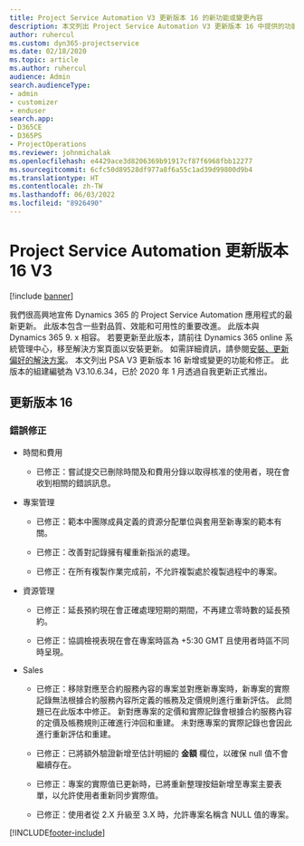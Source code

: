 ```yaml
---
title: Project Service Automation V3 更新版本 16 的新功能或變更內容
description: 本文列出 Project Service Automation V3 更新版本 16 中提供的功能和修正。
author: ruhercul
ms.custom: dyn365-projectservice
ms.date: 02/18/2020
ms.topic: article
ms.author: ruhercul
audience: Admin
search.audienceType:
- admin
- customizer
- enduser
search.app:
- D365CE
- D365PS
- ProjectOperations
ms.reviewer: johnmichalak
ms.openlocfilehash: e4429ace3d8206369b91917cf87f6968fbb12277
ms.sourcegitcommit: 6cfc50d89528df977a8f6a55c1ad39d99800d9b4
ms.translationtype: HT
ms.contentlocale: zh-TW
ms.lasthandoff: 06/03/2022
ms.locfileid: "8926490"
---
```

# <a name="project-service-automation-update-release-16-v3"></a>Project Service Automation 更新版本 16 V3

[!include [banner](../includes/psa-now-project-operations.md)]

我們很高興地宣佈 Dynamics 365 的 Project Service Automation 應用程式的最新更新。 此版本包含一些對品質、效能和可用性的重要改進。  此版本與 Dynamics 365 9. x 相容。 若要更新至此版本，請前往 Dynamics 365 online 系統管理中心，移至解決方案頁面以安裝更新。 如需詳細資訊，請參閱[安裝、更新偏好的解決方案](/dynamics365/project-service/upgrade-psa-home-page)。
本文列出 PSA V3 更新版本 16 新增或變更的功能和修正。 此版本的組建編號為 V3.10.6.34，已於 2020 年 1 月透過自我更新正式推出。


## <a name="update-release-16"></a>更新版本 16

### <a name="bug-fixes"></a>錯誤修正

-   時間和費用

    -   已修正：嘗試提交已刪除時間及和費用分錄以取得核准的使用者，現在會收到相關的錯誤訊息。

-   專案管理

    -   已修正：範本中團隊成員定義的資源分配單位與套用至新專案的範本有關。

    -   已修正：改善對記錄擁有權重新指派的處理。

    -   已修正：在所有複製作業完成前，不允許複製處於複製過程中的專案。

-   資源管理

    -   已修正：延長預約現在會正確處理短期的期間，不再建立零時數的延長預約。

    -   已修正：協調檢視表現在會在專案時區為 +5:30 GMT 且使用者時區不同時呈現。

-   Sales

    -   已修正：移除對應至合約服務內容的專案並對應新專案時，新專案的實際記錄無法根據合約服務內容所定義的帳務及定價規則進行重新評估。 此問題已在此版本中修正。 新對應專案的定價和實際記錄會根據合約服務內容的定價及帳務規則正確進行沖回和重建。 未對應專案的實際記錄也會因此進行重新評估和重建。

    -   已修正：已將額外驗證新增至估計明細的 **金額** 欄位，以確保 null 值不會繼續存在。

    -   已修正：專案的實際值已更新時，已將重新整理按鈕新增至專案主要表單，以允許使用者重新同步實際值。

    -   已修正：使用者從 2.X 升級至 3.X 時，允許專案名稱含 NULL 值的專案。



[!INCLUDE[footer-include](../includes/footer-banner.md)]
